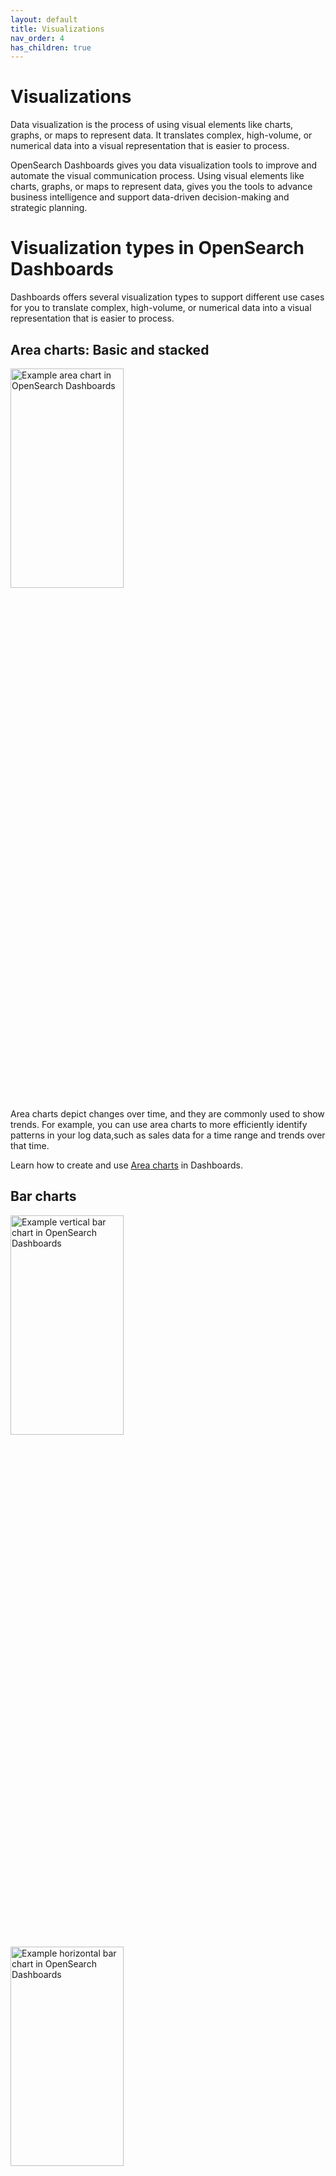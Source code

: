 ```yaml
---
layout: default
title: Visualizations
nav_order: 4
has_children: true
---
```


# Visualizations

Data visualization is the process of using visual elements like charts, graphs, or maps to represent data. It translates complex, high-volume, or numerical data into a visual representation that is easier to process.

OpenSearch Dashboards gives you data visualization tools to improve and automate the visual communication process. Using visual elements like charts, graphs, or maps to represent data, gives you the tools to advance business intelligence and support data-driven decision-making and strategic planning.

# Visualization types in OpenSearch Dashboards

Dashboards offers several visualization types to support different use cases for you to translate complex, high-volume, or numerical data into a visual representation that is easier to process.

## Area charts:  Basic and stacked

 <img src="{{site.url}}{{site.baseurl}}/images/area-chart-1.png" alt="Example area chart in OpenSearch Dashboards" width="60%" height="30%">

Area charts depict changes over time, and they are commonly used to show trends. For example, you can use area charts to more efficiently identify patterns in your log data,such as sales data for a time range and trends over that time.

Learn how to create and use [Area charts]({{site.url}}{{site.baseurl}}/dashboards/visualize/area-charts) in Dashboards.

## Bar charts

<img src="{{site.url}}{{site.baseurl}}/images/bar-chart-1.png" alt="Example vertical bar chart in OpenSearch Dashboards" width="60%" height="30%">

<img src="{{site.url}}{{site.baseurl}}/images/bar-horizontal-1.png" alt="Example horizontal bar chart in OpenSearch Dashboards" width="60%" height="30%">

Bar charts, vertical or horizontal, compare two or more data factors and demonstrate changes of one variable over a period of time. For example, you may use a bar graph to represent packaging sales by color in the last month.

Learn how to create and use [Bar charts]({{site.url}}{{site.baseurl}}/dashboards/visualize/bar-charts) in Dashboards.

## Coordinate maps

<img src="{{site.url}}{{site.baseurl}}/images/map-1.png" alt="Example map in OpenSearch Dashboards" width="60%" height="30%">

Coordinate maps show the difference between data values for a geographic location, such as a country, state or province, or city. For example, you may use a coordinate map for asset tracking and location-based marketing.

Learn how to create and use [Coordinate maps]({{site.url}}{{site.baseurl}}/dashboards/visualize/geojson-regionmaps/) in Dashboards.

## Data tables

<img src="{{site.url}}{{site.baseurl}}/images/data-table-1.png" alt="Example data table in OpenSearch Dashboards" width="75%" height="35%">

Data tables, or tables, show your data in tabular form. Using data tables when you want to see individual values in raw form or examine specific values. For example, you may use data tables for financial analysis.

Learn how to create and use [Data tables]({{site.url}}{{site.baseurl}}/dashboards/visualize/tables) in Dashboards.

## Gantt chart

<img src="{{site.url}}{{site.baseurl}}/images/gantt-chart.png" alt="Example Gantt chart in OpenSearch Dashboards" width="75%" height="35%">

Gantt charts show the start, end, and duration of unique events in a sequence. Gantt charts are useful in trace analytics, telemetry, and anomaly detection use cases, where you want to understand interactions and dependencies between various events in a schedule. For example, consider an index of log data. The fields in a typical set of log data, especially audit logs, contain a specific operation or event with a start time and duration.

Learn how to create and use [Gantt charts]({{site.url}}{{site.baseurl}}/dashboards/visualize/gantt/) in Dashboards.

## Gauge charts

<img src="{{site.url}}{{site.baseurl}}/images/gauge-chart-1.png" alt="Example gauge chart in OpenSearch Dashboards" width="60%" height="30%">

A gauge chart is similar to a nondigital gauge, for example a gas gauge in an automobile. It displays how much there is of the thing you are measuring. In a gauge chart, this measurement can exist alone or in relation to another measurement. Each color section in a gauge chart represents one value. For example, you may use a gauge to compare actual sales to the sales goal.

Learn how to create and use [Gauge charts]({{site.url}}{{site.baseurl}}/dashboards/visualize/gauge) in Dashboards.

## Heat maps

<img src="{{site.url}}{{site.baseurl}}/images/heatmap-1.png" alt="Example heat map in OpenSearch Dashboards" width="60%" height="30%">

Heat maps to show a measure for the intersection of two dimensions, with color-coding to easily differentiate where values fall in the range. Each rectangle on a heat map represents the value for the specified measure for the intersection of the selected dimensions. Rectangle color represents where the value falls in the range for the measure, with darker colors indicating higher values and lighter colors indicating lower ones. 

Use  a heat map if you want to identify trends and outliers, because the use of color makes these easier to spot. For example, you may want to use a heat map to show products most used by customers, measured by a simple count.

## Line graphs

<img src="{{site.url}}{{site.baseurl}}/images/line-graph-1.png" alt="Example line graph in OpenSearch Dashboards" width="60%" height="30%">

Line charts compare changes in measure values over period of time.For example, you may use line charts to show one measure over a period of time, for example, gross sales by month; multiple measures over a period of time, for example, gross sales and net sales by month; or one measure for a dimension over a period of time, for example, number of flight delays per day by airline. 